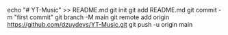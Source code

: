 echo "# YT-Music" >> README.md
git init
git add README.md
git commit -m "first commit"
git branch -M main
git remote add origin https://github.com/dzuydevs/YT-Music.git
git push -u origin main
